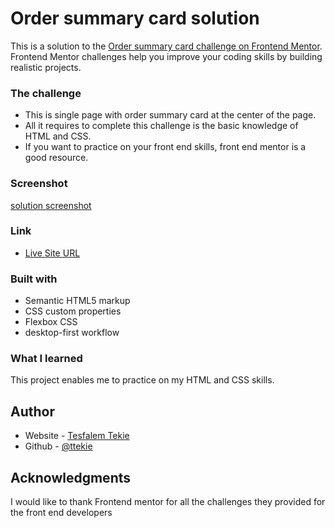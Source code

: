 # Order summary card solution

This is a solution to the [Order summary card challenge on Frontend Mentor](https://keen-bardeen-9c59a0.netlify.app/). Frontend Mentor challenges help you improve your coding skills by building realistic projects. 

### The challenge

- This is single page with order summary card at the center of the page.
- All it requires to complete this challenge is the basic knowledge of HTML and CSS.
- If you want to practice on your front end skills, front end mentor is a good resource.

### Screenshot
[solution screenshot](../images/order-summary-component.png)

### Link

- [Live Site URL](https://keen-bardeen-9c59a0.netlify.app)

### Built with

- Semantic HTML5 markup
- CSS custom properties
- Flexbox CSS
- desktop-first workflow

### What I learned

This project enables me to practice on my HTML and CSS skills.

## Author

- Website - [Tesfalem Tekie](https://ttekie.github.io/portfolio/) 
- Github - [@ttekie](https://github.com/ttekie)

## Acknowledgments

I would like to thank Frontend mentor for all the challenges they provided for the front end developers

